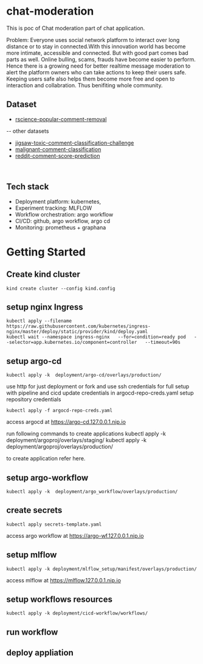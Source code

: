 # chat-moderation
This is poc of Chat moderation part of chat application.

Problem:
Everyone uses social network platform to interact over long distance or to stay in connected.With
this innovation world has become more intimate, accessible and connected. But with good part comes
bad parts as well. Online bulling, scams, frauds have become easier to perform. Hence there is a 
growing need for better realtime message moderation to alert the platform owners who can take 
actions to keep their users safe. Keeping users safe also helps them become more free and open to
interaction and collabration. Thus benifiting whole community. 


## Dataset 
-   [rscience-popular-comment-removal](https://www.kaggle.com/datasets/areeves87/rscience-popular-comment-removal?resource=download)<br>

-- other datasets
-   [jigsaw-toxic-comment-classification-challenge](https://www.kaggle.com/competitions/jigsaw-toxic-comment-classification-challenge/code)<br>
-   [malignant-comment-classification](https://www.kaggle.com/datasets/surekharamireddy/malignant-comment-classification?select=train.csv)<br>
-   [reddit-comment-score-prediction](https://www.kaggle.com/datasets/ehallmar/reddit-comment-score-prediction)<br>
<br>

## Tech stack
- Deployment platform: kubernetes, 
- Experiment tracking: MLFLOW
- Workflow orchestration: argo workflow
- CI/CD: github, argo workflow, argo cd
- Monitoring: prometheus + graphana


# Getting Started

## Create kind cluster
```
kind create cluster --config kind.config
```

## setup nginx Ingress
```
kubectl apply --filename https://raw.githubusercontent.com/kubernetes/ingress-nginx/master/deploy/static/provider/kind/deploy.yaml
kubectl wait --namespace ingress-nginx   --for=condition=ready pod   --selector=app.kubernetes.io/component=controller   --timeout=90s
```

## setup argo-cd
```
kubectl apply -k  deployment/argo-cd/overlays/production/ 
```
use http for just deployment
or fork and use ssh credentials for full setup with pipeline and cicd
update credentials in argocd-repo-creds.yaml 
setup repository credentials
```
kubectl apply -f argocd-repo-creds.yaml 
```
access argocd at https://argo-cd.127.0.0.1.nip.io

run following commands to create applications
kubectl apply -k  deployment/argoproj/overlays/staging/
kubectl apply -k  deployment/argoproj/overlays/production/

to create application refer here.

## setup argo-workflow
```
kubectl apply -k  deployment/argo_workflow/overlays/production/
```
## create secrets
```
kubectl apply secrets-template.yaml
```
access argo workflow at https://argo-wf.127.0.0.1.nip.io

## setup mlflow
```
kubectl apply -k deployment/mlflow_setup/manifest/overlays/production/
```
access mlflow at https://mlflow.127.0.0.1.nip.io
## setup workflows resources
```
kubectl apply -k deployment/cicd-workflow/workflows/
```
## run workflow

## deploy appliation
